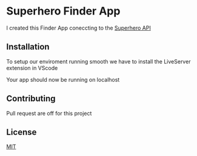 # Superhero Finder App
I created this Finder App coneccting to the [Superhero API](https://superheroapi.com/)

## Installation
To setup our enviroment running smooth we have to install the LiveServer extension in VScode

Your app should now be running on localhost

## Contributing
Pull request are off for this project

## License
[MIT](https://choosealicense.com/licenses/mit/)
